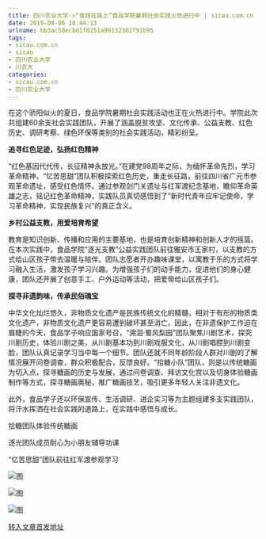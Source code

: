 ```yaml
---
title: 四川农业大学->“食践在路上”食品学院暑期社会实践火热进行中 | sicau.com.cn
date: 2019-08-06 18:44:13
urlname: bb3ac58ecbd1f0251a99132302f91b95
tags: 
- sicau.com.cn
- sicau
- 四川农业大学
- 川农大
categories:
- sicau.com.cn
- 四川农业大学
---
```



在这个骄阳似火的夏日，食品学院暑期社会实践活动也正在火热进行中。学院此次共组建60余支社会实践团队，开展了涵盖脱贫攻坚、文化传承、公益支教、红色历史、调研考察、绿色环保等类别的社会实践活动，精彩纷呈。

**追寻红色足迹，弘扬红色精神**

“红色基因代代传，长征精神永放光。”在建党98周年之际，为缅怀革命先烈，学习革命精神，“忆苦思甜”团队积极探索红色历史，重走长征路，前往四川省广元市参观革命遗址，感受红色情怀。通过参观剑门关遗址与红军渡纪念基地，瞻仰革命英雄之志，铭记红色革命精神，实践队员真切感悟到了“新时代青年应牢记使命，学习革命精神，实现民族复兴”的真正含义。

**乡村公益支教，用爱培育希望**

教育是知识创新、传播和应用的主要基地，也是培育创新精神和创新人才的摇篮。在本次实践中，食品学院“逐光支教”公益实践团队前往雅安市王家村，以支教的方式给山区孩子带去温暖与陪伴。团队志愿者开办趣味课堂，以寓教于乐的方式将学习融入生活，激发孩子学习兴趣。为增强孩子们的动手能力，促进他们的身心健康，团队还开展了创意手工、户外运动等活动，把爱带给山区孩子们。

**探寻非遗韵味，传承民俗瑰宝**

中华文化灿烂悠久，非物质文化遗产是民族传统文化的精髓，相对于有形的物质类文化遗产，非物质文化遗产更容易遭到破坏甚至消亡。因此，在非遗保护工作迫在眉睫的今天，食品学子响应国家号召，“溯洄·蜀风梨园”团队聚焦川剧艺术，探究川剧历史，体验川剧之美，从川剧基本功到川剧戏服文化，从川剧唱腔到川剧变脸，团队认真记录学习当中每一个细节。团队还就不同年龄阶段人群对川剧的了解情况展开问卷调查，群众积极配合，反馈良好。“拾糖小队”团队，则是以传统糖画为切入点，探寻糖画的历史与发展，通过问卷调查、拜访文化宫以及切身体验糖画制作等方式，探寻糖画奥秘，推广糖画技艺，吸引更多年轻人关注非遗文化。

此外，食品学子还以环保宣传、生活调研、进企实习等为主题组建多支实践团队，将汗水挥洒在社会实践的道路上，在实践中感悟与成长。

拾糖团队体验传统糖画

逐光团队成员耐心为小朋友辅导功课

“忆苦思甜”团队前往红军渡参观学习



![图](https://news.sicau.edu.cn/__local/5/BC/3A/B8FD3F39ED9A79899C9A1F0D3BF_A785163C_48FE9.png)

![图](https://news.sicau.edu.cn/__local/0/7B/3B/6D389D874AEE048130E2E2B5C67_53EB6409_409B3.png)

![图](https://news.sicau.edu.cn/__local/2/B6/62/2B97D24105BD8D2313843162946_49C0E540_7294B.png)

[转入文章首发地址](https://news.sicau.edu.cn/info/1078/52739.htm)